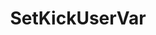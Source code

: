 ---
name: SetKickUserVar
title: SetKickUserVar
description: Sets the value of a specific Kick user variable by the user's name
version: 1.0.0
---